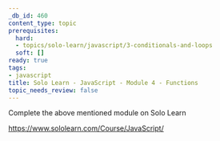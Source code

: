 ```yaml
---
_db_id: 460
content_type: topic
prerequisites:
  hard:
  - topics/solo-learn/javascript/3-conditionals-and-loops
  soft: []
ready: true
tags:
- javascript
title: Solo Learn - JavaScript - Module 4 - Functions
topic_needs_review: false
---
```


Complete the above mentioned module on Solo Learn

https://www.sololearn.com/Course/JavaScript/